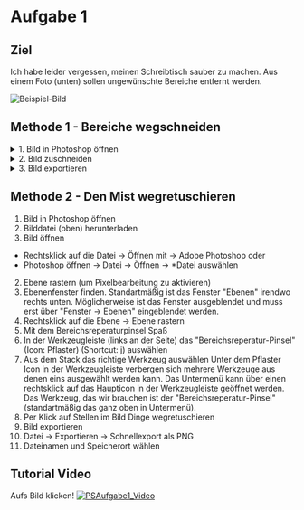 # Aufgabe 1

## Ziel
Ich habe leider vergessen, meinen Schreibtisch sauber zu machen. Aus einem Foto (unten) sollen ungewünschte Bereiche entfernt werden.

![Beispiel-Bild](/Photoshop/Aufgabe1/20201007_133814.jpg)

## Methode 1 - Bereiche wegschneiden
<details>
  <summary> 1. Bild in Photoshop öffnen </summary>

    1. Bilddatei (oben) herunterladen
    2. Bild öffnen
      - Rechtsklick auf die Datei -> Öffnen mit -> Adobe Photoshop
    oder
      - Photoshop öffnen -> Datei -> Öffnen -> *Datei auswählen
</details>

<details>
  <summary> 2. Bild zuschneiden </summary>

    1. Das "Freistellungswerkzeug" (Shortcut: c) in der Werkzeugleiste links auswählen
    2. Bildausschnitt so ändern, dass weniger "Müll" im Bild ist
</details>

<details>
  <summary> 3. Bild exportieren </summary>

    1. Datei -> Exportieren -> Schnellexport als PNG
    2. Dateinamen und Speicherort wählen
</details>


## Methode 2 - Den Mist wegretuschieren
1. Bild in Photoshop öffnen
 1. Bilddatei (oben) herunterladen
 2. Bild öffnen
  - Rechtsklick auf die Datei -> Öffnen mit -> Adobe Photoshop
  oder
  - Photoshop öffnen -> Datei -> Öffnen -> *Datei auswählen
2. Ebene rastern (um Pixelbearbeitung zu aktivieren)
 1. Ebenenfenster finden. Standartmäßig ist das Fenster "Ebenen" irendwo rechts unten. Möglicherweise ist das Fenster ausgeblendet und muss erst über "Fenster -> Ebenen" eingeblendet werden.
 2. Rechtsklick auf die Ebene -> Ebene rastern
3. Mit dem Bereichsreperaturpinsel Spaß
 1. In der Werkzeugleiste (links an der Seite) das "Bereichsreperatur-Pinsel" (Icon: Pflaster) (Shortcut: j) auswählen
 2. Aus dem Stack das richtige Werkzeug auswählen
 Unter dem Pflaster Icon in der Werkzeugleiste verbergen sich mehrere Werkzeuge aus denen eins ausgewählt werden kann. Das Untermenü kann über einen rechtsklick auf das Haupticon in der Werkzeugleiste geöffnet werden. Das Werkzeug, das wir brauchen ist der "Bereichsreperatur-Pinsel" (standartmäßig das ganz oben in Untermenü).
 3. Per Klick auf Stellen im Bild Dinge wegretuschieren
4. Bild exportieren
 1. Datei -> Exportieren -> Schnellexport als PNG
 2. Dateinamen und Speicherort wählen

 ## Tutorial Video
 Aufs Bild klicken!
 [![PSAufgabe1_Video](https://img.youtube.com/vi/x3ElgBl44vA/0.jpg)](https://www.youtube.com/watch?v=x3ElgBl44vA)
